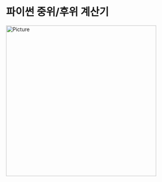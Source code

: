 # 파이썬 중위/후위 계산기

<img width="412" alt="Picture" src="https://user-images.githubusercontent.com/50146617/208979333-258f9c81-154f-4b71-a9b0-b82f293f810e.png">

